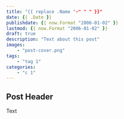 ```yaml
---
title: "{{ replace .Name "-" " " }}"
date: {{ .Date }}
publishdate: {{ now.Format "2006-01-02" }}
lastmod: {{ now.Format "2006-01-02" }}
draft: true
description: "Text about this post"
images:
    - "post-cover.png"
tags:
    - "tag 1"
categories:
    - "c 1"
---
```


## Post Header

Text